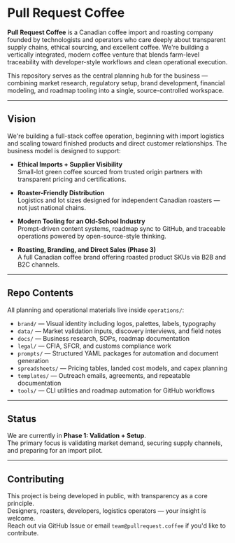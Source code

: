 # Pull Request Coffee

**Pull Request Coffee** is a Canadian coffee import and roasting company founded by technologists and operators who care deeply about transparent supply chains, ethical sourcing, and excellent coffee. We're building a vertically integrated, modern coffee venture that blends farm-level traceability with developer-style workflows and clean operational execution.

This repository serves as the central planning hub for the business — combining market research, regulatory setup, brand development, financial modeling, and roadmap tooling into a single, source-controlled workspace.

---

## Vision

We're building a full-stack coffee operation, beginning with import logistics and scaling toward finished products and direct customer relationships. The business model is designed to support:

- **Ethical Imports + Supplier Visibility**  
  Small-lot green coffee sourced from trusted origin partners with transparent pricing and certifications.

- **Roaster-Friendly Distribution**  
  Logistics and lot sizes designed for independent Canadian roasters — not just national chains.

- **Modern Tooling for an Old-School Industry**  
  Prompt-driven content systems, roadmap sync to GitHub, and traceable operations powered by open-source-style thinking.

- **Roasting, Branding, and Direct Sales (Phase 3)**  
  A full Canadian coffee brand offering roasted product SKUs via B2B and B2C channels.

---

## Repo Contents

All planning and operational materials live inside `operations/`:

- `brand/` — Visual identity including logos, palettes, labels, typography
- `data/` — Market validation inputs, discovery interviews, and field notes
- `docs/` — Business research, SOPs, roadmap documentation
- `legal/` — CFIA, SFCR, and customs compliance work
- `prompts/` — Structured YAML packages for automation and document generation
- `spreadsheets/` — Pricing tables, landed cost models, and capex planning
- `templates/` — Outreach emails, agreements, and repeatable documentation
- `tools/` — CLI utilities and roadmap automation for GitHub workflows

---

## Status

We are currently in **Phase 1: Validation + Setup**.  
The primary focus is validating market demand, securing supply channels, and preparing for an import pilot.

---

## Contributing

This project is being developed in public, with transparency as a core principle.  
Designers, roasters, developers, logistics operators — your insight is welcome.  
Reach out via GitHub Issue or email `team@pullrequest.coffee` if you'd like to contribute.
